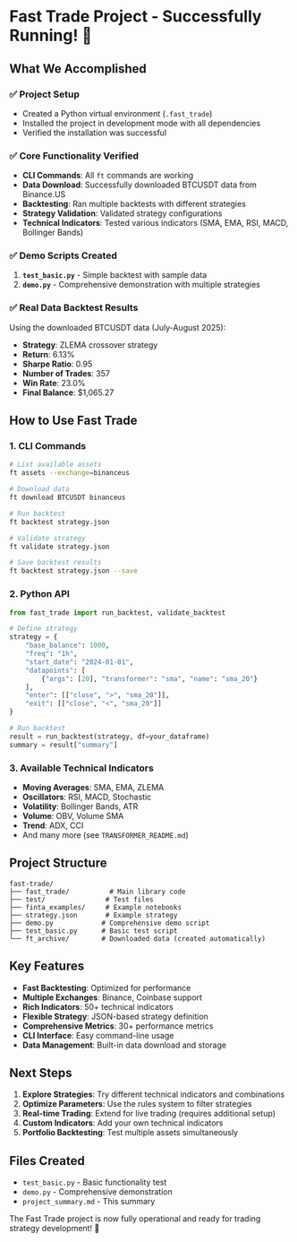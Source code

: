 # Fast Trade Project - Successfully Running! 🎉

## What We Accomplished

### ✅ Project Setup
- Created a Python virtual environment (`.fast_trade`)
- Installed the project in development mode with all dependencies
- Verified the installation was successful

### ✅ Core Functionality Verified
- **CLI Commands**: All `ft` commands are working
- **Data Download**: Successfully downloaded BTCUSDT data from Binance.US
- **Backtesting**: Ran multiple backtests with different strategies
- **Strategy Validation**: Validated strategy configurations
- **Technical Indicators**: Tested various indicators (SMA, EMA, RSI, MACD, Bollinger Bands)

### ✅ Demo Scripts Created
1. **`test_basic.py`** - Simple backtest with sample data
2. **`demo.py`** - Comprehensive demonstration with multiple strategies

### ✅ Real Data Backtest Results
Using the downloaded BTCUSDT data (July-August 2025):
- **Strategy**: ZLEMA crossover strategy
- **Return**: 6.13%
- **Sharpe Ratio**: 0.95
- **Number of Trades**: 357
- **Win Rate**: 23.0%
- **Final Balance**: $1,065.27

## How to Use Fast Trade

### 1. CLI Commands
```bash
# List available assets
ft assets --exchange=binanceus

# Download data
ft download BTCUSDT binanceus

# Run backtest
ft backtest strategy.json

# Validate strategy
ft validate strategy.json

# Save backtest results
ft backtest strategy.json --save
```

### 2. Python API
```python
from fast_trade import run_backtest, validate_backtest

# Define strategy
strategy = {
    "base_balance": 1000,
    "freq": "1h",
    "start_date": "2024-01-01",
    "datapoints": [
        {"args": [20], "transformer": "sma", "name": "sma_20"}
    ],
    "enter": [["close", ">", "sma_20"]],
    "exit": [["close", "<", "sma_20"]]
}

# Run backtest
result = run_backtest(strategy, df=your_dataframe)
summary = result["summary"]
```

### 3. Available Technical Indicators
- **Moving Averages**: SMA, EMA, ZLEMA
- **Oscillators**: RSI, MACD, Stochastic
- **Volatility**: Bollinger Bands, ATR
- **Volume**: OBV, Volume SMA
- **Trend**: ADX, CCI
- And many more (see `TRANSFORMER_README.md`)

## Project Structure
```
fast-trade/
├── fast_trade/          # Main library code
├── test/               # Test files
├── finta_examples/     # Example notebooks
├── strategy.json       # Example strategy
├── demo.py            # Comprehensive demo script
├── test_basic.py      # Basic test script
└── ft_archive/        # Downloaded data (created automatically)
```

## Key Features
- **Fast Backtesting**: Optimized for performance
- **Multiple Exchanges**: Binance, Coinbase support
- **Rich Indicators**: 50+ technical indicators
- **Flexible Strategy**: JSON-based strategy definition
- **Comprehensive Metrics**: 30+ performance metrics
- **CLI Interface**: Easy command-line usage
- **Data Management**: Built-in data download and storage

## Next Steps
1. **Explore Strategies**: Try different technical indicators and combinations
2. **Optimize Parameters**: Use the rules system to filter strategies
3. **Real-time Trading**: Extend for live trading (requires additional setup)
4. **Custom Indicators**: Add your own technical indicators
5. **Portfolio Backtesting**: Test multiple assets simultaneously

## Files Created
- `test_basic.py` - Basic functionality test
- `demo.py` - Comprehensive demonstration
- `project_summary.md` - This summary

The Fast Trade project is now fully operational and ready for trading strategy development! 🚀 